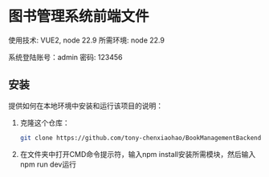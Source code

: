 # 图书管理系统前端文件

使用技术: VUE2, node 22.9
所需环境: node 22.9

系统登陆账号：admin 密码: 123456

## 安装

提供如何在本地环境中安装和运行该项目的说明：

1. 克隆这个仓库：
   ```bash
   git clone https://github.com/tony-chenxiaohao/BookManagementBackend.git
2. 在文件夹中打开CMD命令提示符，输入npm install安装所需模块，然后输入npm run dev运行

